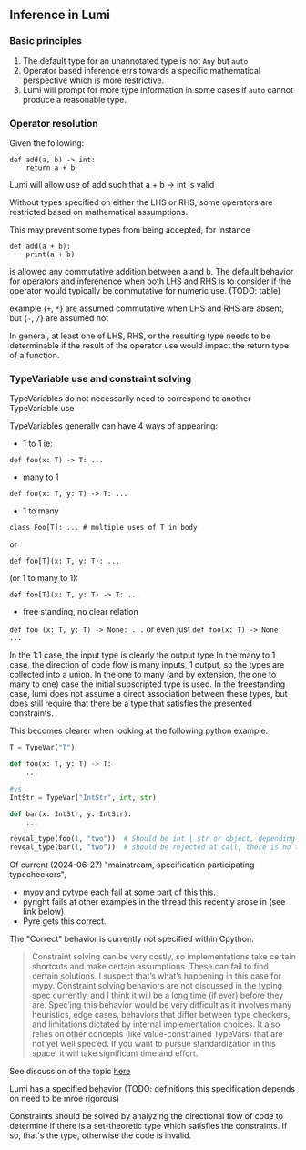 ## Inference in Lumi

### Basic principles

1. The default type for an unannotated type is not `Any` but `auto`
2. Operator based inference errs towards a specific mathematical perspective which is more restrictive.
3. Lumi will prompt for more type information in some cases if `auto` cannot produce a reasonable type.


### Operator resolution

Given the following:

```
def add(a, b) -> int:
    return a + b
```


Lumi will allow use of add such that a + b -> int is valid

Without types specified on either the LHS or RHS, some operators are
restricted based on mathematical assumptions.

This may prevent some types from being accepted, for instance

```
def add(a + b):
    print(a + b)
```

is allowed any commutative addition between a and b.
The default behavior for operators and inferenence
when both LHS and RHS is to consider if the operator
would typically be commutative for numeric use.
(TODO: table)

example  {`+`, `*`} are assumed commutative when LHS and RHS are absent,
but {`-`, `/`} are assumed not

In general, at least one of LHS, RHS, or the resulting type needs to be
determinable if the result of the operator use would impact the return type
of a function.

### TypeVariable use and constraint solving

TypeVariables do not necessarily need to correspond to another TypeVariable use

TypeVariables generally can have 4 ways of appearing:

- 1 to 1 ie:

`def foo(x: T) -> T: ...`

- many to 1

`def foo(x: T, y: T) -> T: ...`

- 1 to many

`class Foo[T]: ... # multiple uses of T in body`

or

`def foo[T](x: T, y: T): ...`

(or 1 to many to 1):

`def foo[T](x: T, y: T) -> T: ...`

- free standing, no clear relation

`def foo (x: T, y: T) -> None: ...` or even just `def foo(x: T) -> None: ...`

In the 1:1 case, the input type is clearly the output type
In the many to 1 case, the direction of code flow is many inputs, 1 output, so the types are collected into a union.
In the one to many (and by extension, the one to many to one) case the initial subscripted type is used.
In the freestanding case, lumi does not assume a direct association between these types, but does still require that there be a type that satisfies the presented constraints.

This becomes clearer when looking at the following python example:

```py
T = TypeVar("T")

def foo(x: T, y: T) -> T:
    ...

#vs
IntStr = TypeVar("IntStr", int, str)

def bar(x: IntStr, y: IntStr):
    ...

reveal_type(foo(1, "two"))  # Should be int | str or object, depending on inference model
reveal_type(bar(1, "two"))  # should be rejected at call, there is no type which satisfies these constraints
```

Of current (2024-06-27) "mainstream, specification participating typecheckers",

- mypy and pytype each fail at some part of this this.
- pyright fails at other examples in the thread this recently arose in (see link below)
- Pyre gets this correct.


The "Correct" behavior is currently not specified within Cpython.


> Constraint solving can be very costly, so implementations take certain shortcuts and make certain assumptions. These can fail to find certain solutions. I suspect that’s what’s happening in this case for mypy.
> Constraint solving behaviors are not discussed in the typing spec currently, and I think it will be a long time (if ever) before they are. Spec’ing this behavior would be very difficult as it involves many heuristics, edge cases, behaviors that differ between type checkers, and limitations dictated by internal implementation choices. It also relies on other concepts (like value-constrained TypeVars) that are not yet well spec’ed. If you want to pursue standardization in this space, it will take significant time and effort.


See discussion of the topic [here](https://discuss.python.org/t/constraining-generic-argument-types/56809)


Lumi has a specified behavior (TODO: definitions this specification depends on need to be mroe rigorous)


Constraints should be solved by analyzing the directional flow of code to determine if there is a set-theoretic type which satisfies the constraints. If so, that's the type, otherwise the code is invalid.
